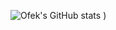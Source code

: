 ![Ofek's GitHub stats](https://github-readme-stats.vercel.app/api?username=oasido&count_private=true&theme=github_dark&show_icons=true&count_private=trueinclude_all_commits=true)
)
